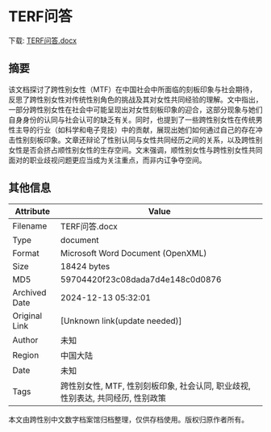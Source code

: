 # TERF问答

<!-- tcd_download_link -->
下载: <a href="TERF问答.docx" download>TERF问答.docx</a>
<!-- tcd_download_link_end -->

## 摘要

<!-- tcd_abstract -->
该文档探讨了跨性别女性（MTF）在中国社会中所面临的刻板印象与社会期待，反思了跨性别女性对传统性别角色的挑战及其对女性共同经验的理解。文中指出，一部分跨性别女性在社会中可能呈现出对女性刻板印象的迎合，这部分现象与她们自身身份的认同与社会认可的缺乏有关。同时，也提到了一些跨性别女性在传统男性主导的行业（如科学和电子竞技）中的贡献，展现出她们如何通过自己的存在冲击性别刻板印象。文章还辩论了性别认同与女性共同经历之间的关系，以及跨性别女性是否会挤占顺性别女性的生存空间。文末强调，顺性别女性与跨性别女性共同面对的职业歧视问题更应当成为关注重点，而非内讧争夺空间。

<!-- tcd_abstract_end -->

## 其他信息

| Attribute       | Value                                  |
|-----------------|----------------------------------------|
| Filename        | TERF问答.docx                             |
| Type            | document                                 |
| Format          | Microsoft Word Document (OpenXML)                               |
| Size            | 18424 bytes                           |
| MD5             | 59704420f23c08dada7d4e148c0d0876                                  |
| Archived Date   | 2024-12-13 05:32:01                             |
| Original Link   | [Unknown link(update needed)]                         |
| Author          | 未知                               |
| Region          | 中国大陆                               |
| Date            | 未知                                 |
| Tags            | 跨性别女性, MTF, 性别刻板印象, 社会认同, 职业歧视, 性别表达, 共同经历, 性别政策                                 |

本文由跨性别中文数字档案馆归档整理，仅供存档使用。版权归原作者所有。
